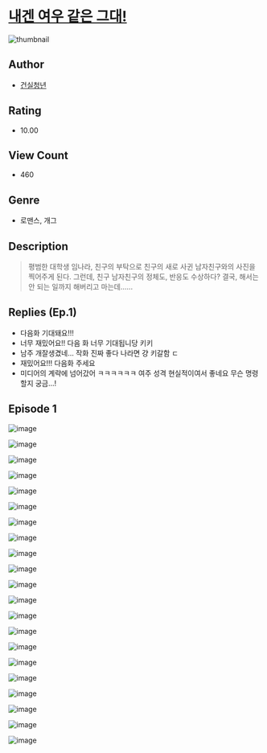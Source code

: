# [내겐 여우 같은 그대!](https://comic.naver.com/challenge/list?titleId=810385)
![thumbnail](https://image-comic.pstatic.net/user_contents_data/challenge_comic/2023/05/23/upload_3616501759259195237_480x623.jpeg)

## Author
- [건실청년](https://comic.naver.com/artistTitle?id=366886)

## Rating
- 10.00

## View Count
- 460

## Genre
- 로맨스, 개그

## Description
> 평범한 대학생 임나라, 친구의 부탁으로 친구의 새로 사귄 남자친구와의 사진을 찍어주게 된다. 그런데, 친구 남자친구의 정체도, 반응도 수상하다? 결국, 해서는 안 되는 일까지 해버리고 마는데......

## Replies (Ep.1)
- 다음화 기대돼요!!!
- 너무 재밌어요!! 다음 화 너무 기대됩니당 키키
- 남주 개잘생겼네... 작화 진짜 좋다 나라면 걍 키갈함 ㄷ
- 재밌어요!!! 다음화 주세요
- 미디어의 계략에 넘어갔어 ㅋㅋㅋㅋㅋㅋ 여주 성격 현실적이여서 좋네요 무슨 명령 할지 궁금...!

## Episode 1
![image](https://image-comic.pstatic.net/user_contents_data/challenge_comic/2023/05/23/366886/upload_3991988496984650546.jpeg)

![image](https://image-comic.pstatic.net/user_contents_data/challenge_comic/2023/05/23/366886/upload_3546084674502998327.jpeg)

![image](https://image-comic.pstatic.net/user_contents_data/challenge_comic/2023/05/23/366886/upload_3486124087664719206.jpeg)

![image](https://image-comic.pstatic.net/user_contents_data/challenge_comic/2023/05/23/366886/upload_7306586137898005043.jpeg)

![image](https://image-comic.pstatic.net/user_contents_data/challenge_comic/2023/05/23/366886/upload_3979272653568684087.jpeg)

![image](https://image-comic.pstatic.net/user_contents_data/challenge_comic/2023/05/23/366886/upload_4135205396847669606.jpeg)

![image](https://image-comic.pstatic.net/user_contents_data/challenge_comic/2023/05/23/366886/upload_3617623286150870070.jpeg)

![image](https://image-comic.pstatic.net/user_contents_data/challenge_comic/2023/05/23/366886/upload_4134979773723456050.jpeg)

![image](https://image-comic.pstatic.net/user_contents_data/challenge_comic/2023/05/23/366886/upload_7306022976585545523.jpeg)

![image](https://image-comic.pstatic.net/user_contents_data/challenge_comic/2023/05/23/366886/upload_7292561681515962936.jpeg)

![image](https://image-comic.pstatic.net/user_contents_data/challenge_comic/2023/05/23/366886/upload_4062636333170374192.jpeg)

![image](https://image-comic.pstatic.net/user_contents_data/challenge_comic/2023/05/23/366886/upload_3473461897044898615.jpeg)

![image](https://image-comic.pstatic.net/user_contents_data/challenge_comic/2023/05/23/366886/upload_3473794155782027577.jpeg)

![image](https://image-comic.pstatic.net/user_contents_data/challenge_comic/2023/05/23/366886/upload_3978707509642027874.jpeg)

![image](https://image-comic.pstatic.net/user_contents_data/challenge_comic/2023/05/23/366886/upload_7292847743551562853.jpeg)

![image](https://image-comic.pstatic.net/user_contents_data/challenge_comic/2023/05/23/366886/upload_4049971251184362035.jpeg)

![image](https://image-comic.pstatic.net/user_contents_data/challenge_comic/2023/05/23/366886/upload_3474308727961839205.jpeg)

![image](https://image-comic.pstatic.net/user_contents_data/challenge_comic/2023/05/23/366886/upload_3835157272283265334.jpeg)

![image](https://image-comic.pstatic.net/user_contents_data/challenge_comic/2023/05/23/366886/upload_3472615277503722296.jpeg)

![image](https://image-comic.pstatic.net/user_contents_data/challenge_comic/2023/05/23/366886/upload_7017226579612087351.jpeg)

![image](https://image-comic.pstatic.net/user_contents_data/challenge_comic/2023/05/23/366886/upload_3774688509313835573.jpeg)
